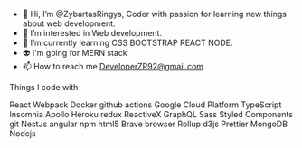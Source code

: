 - 👋 Hi, I’m @ZybartasRingys, Coder with passion for learning new things about web development.
- 👀 I’m interested in Web development.
- 🌱 I’m currently learning CSS BOOTSTRAP REACT NODE.
- :alien: I'm going for MERN stack
- 📫 How to reach me DeveloperZR92@gmail.com

Things I code with

React Webpack Docker github actions Google Cloud Platform TypeScript Insomnia Apollo Heroku redux ReactiveX GraphQL Sass Styled Components git NestJs angular npm html5 Brave browser Rollup d3js Prettier MongoDB Nodejs 

<!---
ZybartasRingys/ZybartasRingys is a ✨ special ✨ repository because its `README.md` (this file) appears on your GitHub profile.
You can click the Preview link to take a look at your changes.
--->
